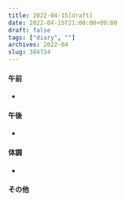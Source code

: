 ```yaml
---
title: 2022-04-15[draft]
date: 2022-04-15T21:00:00+09:00
draft: false
tags: ["diary", ""]
archives: 2022-04
slug: 384734
---
```

#### 午前
- 
#### 午後
- 
#### 体調
- 
#### その他